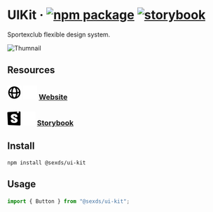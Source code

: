 # UIKit &middot; [![npm package](https://img.shields.io/npm/v/@sexds/ui-kit)](https://github.com/sexds/ui-kit/packages) [![storybook](https://img.shields.io/badge/Storybook-deployed-ff4685)](https://preview.gravity-ui.com/uikit/)

Sportexclub flexible design system.

![Thumnail](https://github.com/sexds/ui-kit/blob/main/src/assets/img/thumbnail.png?raw=true)

## Resources
### ![Globe Logo Light](https://raw.githubusercontent.com/gravity-ui/uikit/main/docs/assets/globe_light.svg#gh-light-mode-only) ![Globe Logo Dark](https://raw.githubusercontent.com/gravity-ui/uikit/main/docs/assets/globe_dark.svg#gh-dark-mode-only) [Website](https://sportexclub.com)
### ![Storybook Logo Light](https://raw.githubusercontent.com/gravity-ui/uikit/main/docs/assets/storybook_light.svg#gh-light-mode-only) ![Storybook Logo Dark](https://raw.githubusercontent.com/gravity-ui/uikit/main/docs/assets/storybook_dark.svg#gh-dark-mode-only) [Storybook](https://preview.gravity-ui.com/uikit/)


## Install
```shell
npm install @sexds/ui-kit
```

## Usage
```typescript
import { Button } from "@sexds/ui-kit";
```